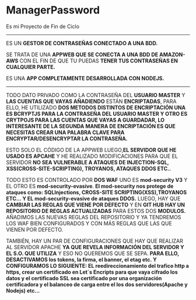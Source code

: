 # ManagerPassword
Es mi Proyecto de Fin de Ciclo
---------------------------------------------------- ---------------------------------------------------------------
ES UN **GESTOR DE CONTRASEÑAS CONECTADO A UNA BDD.**

SE TRATA DE UNA **APPWEB QUE SE CONECTA A UNA BDD DE AMAZON-AWS** CON EL FIN DE QUE TU PUEDAS **TENER TUS CONTRASEÑAS EN CUALQUIER PARTE.**

ES UNA **APP COMPLETAMENTE DESARROLLADA CON NODEJS.**

-------------------------------------------------------------------------------------------------------------------------------------------------------------  ------------------------

TODO DATO PRIVADO COMO LA CONTRASEÑA DEL **USUARIO MASTER** Y **LAS CUENTAS QUE VAYAS AÑADIENDO** ESTÁN **ENCRIPTADAS**, PARA ELLO, HE UTILIZADO **DOS METODOS DISTINTOS DE ENCRIPTACIÓN UNA ES BCRYPTJS PARA LA CONTRASEÑA DEL USUARIO MASTER Y OTRO ES CRYTPOJS PARA LAS CUENTAS QUE VAYAS A GUARDADAR, LO INTERESANTE DE LA SEGUNDA MANERA DE ENCRIPTACIÓN ES QUE NECESITAS CREAR UNA PALABRA CLAVE PARA ENCRYPTAR/DESENCRYPTAR LA CONTRASEÑA.**

ESTO SOLO EL CÓDIGO DE LA APPWEB LUEGO,**EL SERVIDOR QUE HE USADO ES APCAHE**  Y HE REALIZADO MODIFICACIONES PARA QUE EL SERVIDOR **NO SEA VULNERABLE A ATAQUES DE INJECTION-SQL, XSS(CROSS-SITE-SCRIPTING), TROYANOS, ATAQUES DDOS ETC..** 

TODO ESTO ES CONTROLADO POR **DOS WAF** UNO ES **mod-security V3** Y EL OTRO ES **mod-security-evasive**. **El mod-security nos protege de ataques como: SQLInjections, CROSS-SITE SCRIPTING(XSS),TROYANOS ETC...  Y EL mod-security-evasive de ataques DDOS.** LUEGO, HAY QUE **CAMBIAR LAS REGLAS QUE VIENE POR DEFECTO** Y EN **GIT HUB HAY UN REPOSITORIO DE REGLAS ACTUALIZADAS** PARA ESTOS DOS **MODULOS.** AÑADIMOS LAS NUEVAS REGLAS DEL REPOSITORIO Y YA TENDREMOS LOS WAF BIEN CONFIGURADOS Y CON MÁS REGLAS QUE LAS QUE VIENEN POR DEFECTO.

TAMBIÉN, HAY UN PAR DE CONFIGURACIONES QUE HAY QUE REALIZAR AL SERVIDOR APACHE **YA QUE REVELA INFORMACIÓN DEL SERVIDOR Y EL S.O. QUE UTILIZA** Y ESO NO QUEREMOS QUE SE SEPA. **PARA ELLO, DESACTIVAMOS los tokens, la firma, el banner, el etag etc. Y CONFIGURAMOS LO SIGUIENTE: EL reedireccionamiento del trafico http a https, crear un certificado en Let´s Encripts para que vaya cifrado los datos y el certificado SSL sea certificado por una organización certificadora y el balanceo de carga entre el los dos servidores(Apache y Nodejs) etc...**

